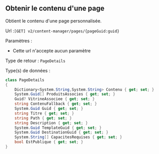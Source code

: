 ## <span id='contenudelapage'>Obtenir le contenu d'une page</span>

Obtient le contenu d'une page personnalisée.

Url :`[GET] v2/content-manager/pages/{pageGuid:guid}`

Paramètres : 

- Cette url n'accepte aucun paramètre

Type de retour : `PageDetails`

Type(s) de données :

```csharp
class PageDetails
{
	Dictionary<System.String,System.String> Contenu { get; set; }
	System.Guid[] ProduitsAssocies { get; set; }
	Guid? VitrineAssociee { get; set; }
	string ContenuFallback { get; set; }
	System.Guid Guid { get; set; }
	string Titre { get; set; }
	string Path { get; set; }
	string Description { get; set; }
	System.Guid TemplateGuid { get; set; }
	System.Guid DestinationGuid { get; set; }
	System.String[] CapacitesRequises { get; set; }
	bool EstPublique { get; set; }
}

```
